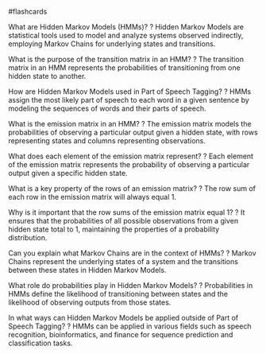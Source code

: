 #flashcards

What are Hidden Markov Models (HMMs)?
?
Hidden Markov Models are statistical tools used to model and analyze systems observed indirectly, employing Markov Chains for underlying states and transitions.

What is the purpose of the transition matrix in an HMM?
?
The transition matrix in an HMM represents the probabilities of transitioning from one hidden state to another.

How are Hidden Markov Models used in Part of Speech Tagging?
?
HMMs assign the most likely part of speech to each word in a given sentence by modeling the sequences of words and their parts of speech.

What is the emission matrix in an HMM?
?
The emission matrix models the probabilities of observing a particular output given a hidden state, with rows representing states and columns representing observations.

What does each element of the emission matrix represent?
?
Each element of the emission matrix represents the probability of observing a particular output given a specific hidden state.

What is a key property of the rows of an emission matrix?
?
The row sum of each row in the emission matrix will always equal 1.

Why is it important that the row sums of the emission matrix equal 1?
?
It ensures that the probabilities of all possible observations from a given hidden state total to 1, maintaining the properties of a probability distribution.

Can you explain what Markov Chains are in the context of HMMs?
?
Markov Chains represent the underlying states of a system and the transitions between these states in Hidden Markov Models.

What role do probabilities play in Hidden Markov Models?
?
Probabilities in HMMs define the likelihood of transitioning between states and the likelihood of observing outputs from those states.

In what ways can Hidden Markov Models be applied outside of Part of Speech Tagging?
?
HMMs can be applied in various fields such as speech recognition, bioinformatics, and finance for sequence prediction and classification tasks.

